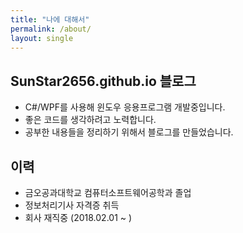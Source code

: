 ```yaml
---
title: "나에 대해서"
permalink: /about/
layout: single
---
```


## SunStar2656.github.io 블로그

+ C#/WPF를 사용해 윈도우 응용프로그램 개발중입니다.
+ 좋은 코드를 생각하려고 노력합니다.
+ 공부한 내용들을 정리하기 위해서 블로그를 만들었습니다.

## 이력

+ 금오공과대학교 컴퓨터소프트웨어공학과 졸업
+ 정보처리기사 자격증 취득
+ 회사 재직중 (2018.02.01 ~ )
